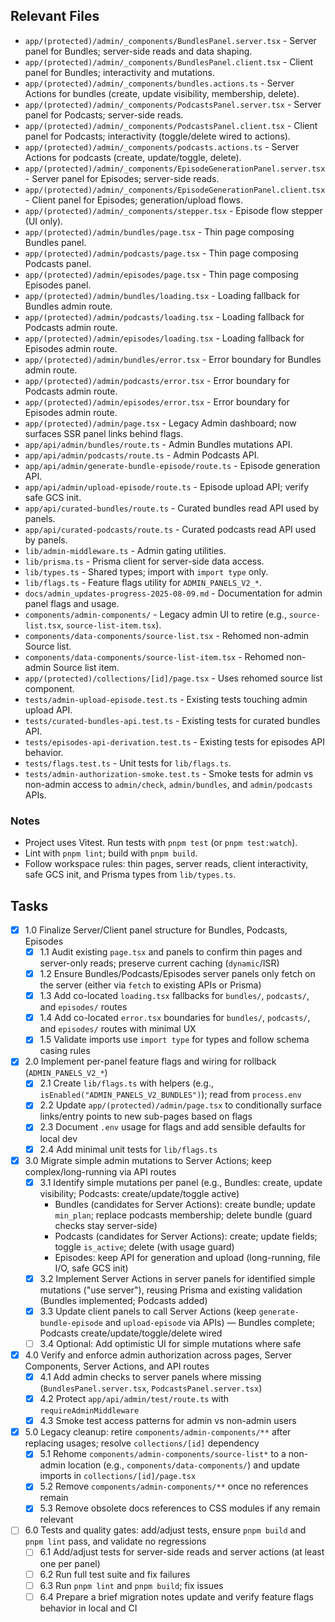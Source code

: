 ## Relevant Files

- `app/(protected)/admin/_components/BundlesPanel.server.tsx` - Server panel for Bundles; server-side reads and data shaping.
- `app/(protected)/admin/_components/BundlesPanel.client.tsx` - Client panel for Bundles; interactivity and mutations.
- `app/(protected)/admin/_components/bundles.actions.ts` - Server Actions for bundles (create, update visibility, membership, delete).
- `app/(protected)/admin/_components/PodcastsPanel.server.tsx` - Server panel for Podcasts; server-side reads.
- `app/(protected)/admin/_components/PodcastsPanel.client.tsx` - Client panel for Podcasts; interactivity (toggle/delete wired to actions).
- `app/(protected)/admin/_components/podcasts.actions.ts` - Server Actions for podcasts (create, update/toggle, delete).
- `app/(protected)/admin/_components/EpisodeGenerationPanel.server.tsx` - Server panel for Episodes; server-side reads.
- `app/(protected)/admin/_components/EpisodeGenerationPanel.client.tsx` - Client panel for Episodes; generation/upload flows.
- `app/(protected)/admin/_components/stepper.tsx` - Episode flow stepper (UI only).
- `app/(protected)/admin/bundles/page.tsx` - Thin page composing Bundles panel.
- `app/(protected)/admin/podcasts/page.tsx` - Thin page composing Podcasts panel.
- `app/(protected)/admin/episodes/page.tsx` - Thin page composing Episodes panel.
- `app/(protected)/admin/bundles/loading.tsx` - Loading fallback for Bundles admin route.
- `app/(protected)/admin/podcasts/loading.tsx` - Loading fallback for Podcasts admin route.
- `app/(protected)/admin/episodes/loading.tsx` - Loading fallback for Episodes admin route.
- `app/(protected)/admin/bundles/error.tsx` - Error boundary for Bundles admin route.
- `app/(protected)/admin/podcasts/error.tsx` - Error boundary for Podcasts admin route.
- `app/(protected)/admin/episodes/error.tsx` - Error boundary for Episodes admin route.
- `app/(protected)/admin/page.tsx` - Legacy Admin dashboard; now surfaces SSR panel links behind flags.
- `app/api/admin/bundles/route.ts` - Admin Bundles mutations API.
- `app/api/admin/podcasts/route.ts` - Admin Podcasts API.
- `app/api/admin/generate-bundle-episode/route.ts` - Episode generation API.
- `app/api/admin/upload-episode/route.ts` - Episode upload API; verify safe GCS init.
- `app/api/curated-bundles/route.ts` - Curated bundles read API used by panels.
- `app/api/curated-podcasts/route.ts` - Curated podcasts read API used by panels.
- `lib/admin-middleware.ts` - Admin gating utilities.
- `lib/prisma.ts` - Prisma client for server-side data access.
- `lib/types.ts` - Shared types; import with `import type` only.
- `lib/flags.ts` - Feature flags utility for `ADMIN_PANELS_V2_*`.
- `docs/admin_updates-progress-2025-08-09.md` - Documentation for admin panel flags and usage.
- `components/admin-components/` - Legacy admin UI to retire (e.g., `source-list.tsx`, `source-list-item.tsx`).
- `components/data-components/source-list.tsx` - Rehomed non-admin Source list.
- `components/data-components/source-list-item.tsx` - Rehomed non-admin Source list item.
- `app/(protected)/collections/[id]/page.tsx` - Uses rehomed source list component.
- `tests/admin-upload-episode.test.ts` - Existing tests touching admin upload API.
- `tests/curated-bundles-api.test.ts` - Existing tests for curated bundles API.
- `tests/episodes-api-derivation.test.ts` - Existing tests for episodes API behavior.
- `tests/flags.test.ts` - Unit tests for `lib/flags.ts`.
- `tests/admin-authorization-smoke.test.ts` - Smoke tests for admin vs non-admin access to `admin/check`, `admin/bundles`, and `admin/podcasts` APIs.

### Notes

- Project uses Vitest. Run tests with `pnpm test` (or `pnpm test:watch`).
- Lint with `pnpm lint`; build with `pnpm build`.
- Follow workspace rules: thin pages, server reads, client interactivity, safe GCS init, and Prisma types from `lib/types.ts`.

## Tasks

- [x] 1.0 Finalize Server/Client panel structure for Bundles, Podcasts, Episodes
  - [x] 1.1 Audit existing `page.tsx` and panels to confirm thin pages and server-only reads; preserve current caching (`dynamic`/ISR)
  - [x] 1.2 Ensure Bundles/Podcasts/Episodes server panels only fetch on the server (either via `fetch` to existing APIs or Prisma)
  - [x] 1.3 Add co-located `loading.tsx` fallbacks for `bundles/`, `podcasts/`, and `episodes/` routes
  - [x] 1.4 Add co-located `error.tsx` boundaries for `bundles/`, `podcasts/`, and `episodes/` routes with minimal UX
  - [x] 1.5 Validate imports use `import type` for types and follow schema casing rules

- [x] 2.0 Implement per-panel feature flags and wiring for rollback (`ADMIN_PANELS_V2_*`)
  - [x] 2.1 Create `lib/flags.ts` with helpers (e.g., `isEnabled("ADMIN_PANELS_V2_BUNDLES")`); read from `process.env`
  - [x] 2.2 Update `app/(protected)/admin/page.tsx` to conditionally surface links/entry points to new sub-pages based on flags
  - [x] 2.3 Document `.env` usage for flags and add sensible defaults for local dev
  - [x] 2.4 Add minimal unit tests for `lib/flags.ts`

- [x] 3.0 Migrate simple admin mutations to Server Actions; keep complex/long-running via API routes
  - [x] 3.1 Identify simple mutations per panel (e.g., Bundles: create, update visibility; Podcasts: create/update/toggle active)
    - Bundles (candidates for Server Actions): create bundle; update `min_plan`; replace podcasts membership; delete bundle (guard checks stay server-side)
    - Podcasts (candidates for Server Actions): create; update fields; toggle `is_active`; delete (with usage guard)
    - Episodes: keep API for generation and upload (long-running, file I/O, safe GCS init)
  - [x] 3.2 Implement Server Actions in server panels for identified simple mutations ("use server"), reusing Prisma and existing validation (Bundles implemented; Podcasts added)
  - [x] 3.3 Update client panels to call Server Actions (keep `generate-bundle-episode` and `upload-episode` via APIs) — Bundles complete; Podcasts create/update/toggle/delete wired
  - [ ] 3.4 Optional: Add optimistic UI for simple mutations where safe

- [x] 4.0 Verify and enforce admin authorization across pages, Server Components, Server Actions, and API routes
  - [x] 4.1 Add admin checks to server panels where missing (`BundlesPanel.server.tsx`, `PodcastsPanel.server.tsx`)
  - [x] 4.2 Protect `app/api/admin/test/route.ts` with `requireAdminMiddleware`
  - [x] 4.3 Smoke test access patterns for admin vs non-admin users

- [x] 5.0 Legacy cleanup: retire `components/admin-components/**` after replacing usages; resolve `collections/[id]` dependency
  - [x] 5.1 Rehome `components/admin-components/source-list*` to a non-admin location (e.g., `components/data-components/`) and update imports in `collections/[id]/page.tsx`
  - [x] 5.2 Remove `components/admin-components/**` once no references remain
  - [x] 5.3 Remove obsolete docs references to CSS modules if any remain relevant

- [ ] 6.0 Tests and quality gates: add/adjust tests, ensure `pnpm build` and `pnpm lint` pass, and validate no regressions
  - [ ] 6.1 Add/adjust tests for server-side reads and server actions (at least one per panel)
  - [ ] 6.2 Run full test suite and fix failures
  - [ ] 6.3 Run `pnpm lint` and `pnpm build`; fix issues
  - [ ] 6.4 Prepare a brief migration notes update and verify feature flags behavior in local and CI
